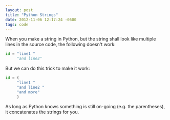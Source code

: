 ```yaml
---
layout: post
title: "Python Strings"
date: 2012-11-06 12:17:24 -0500
tags: code
---
```

When you make a string in Python, but the string shall look like multiple lines in the source code, the following doesn't work:

```python
id = "line1 "
     "and line2"
```

But we can do this trick to make it work:
```python
id = (
     "line1 "
     "and line2 "
     "and more"
     )
```

As long as Python knows something is still on-going (e.g. the parentheses), it concatenates the strings for you.
